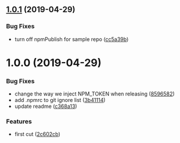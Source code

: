 ## [1.0.1](https://github.com/immanuel192/semantic-release-sample/compare/v1.0.0...v1.0.1) (2019-04-29)


### Bug Fixes

* turn off npmPublish for sample repo ([cc5a39b](https://github.com/immanuel192/semantic-release-sample/commit/cc5a39b))

# 1.0.0 (2019-04-29)


### Bug Fixes

*  change the way we inject NPM_TOKEN when releasing ([8596582](https://github.com/immanuel192/semantic-release-sample/commit/8596582))
* add .npmrc to git ignore list ([3b41114](https://github.com/immanuel192/semantic-release-sample/commit/3b41114))
* update readme ([c368a13](https://github.com/immanuel192/semantic-release-sample/commit/c368a13))


### Features

* first cut ([2c602cb](https://github.com/immanuel192/semantic-release-sample/commit/2c602cb))
